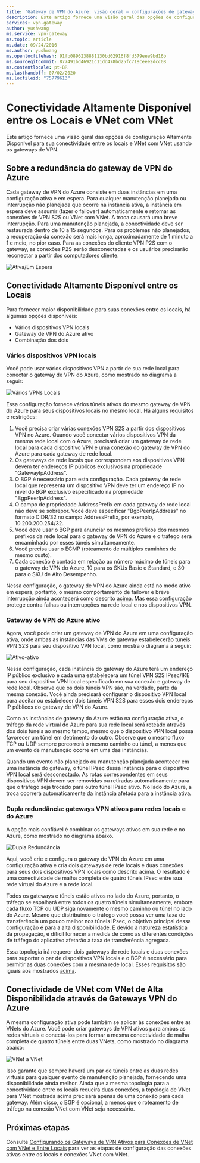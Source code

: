 ```yaml
---
title: 'Gateway de VPN do Azure: visão geral – configurações de gateway altamente disponíveis'
description: Este artigo fornece uma visão geral das opções de configuração de alta disponibilidade usando os Gateways de VPN do Azure.
services: vpn-gateway
author: yushwang
ms.service: vpn-gateway
ms.topic: article
ms.date: 09/24/2016
ms.author: yushwang
ms.openlocfilehash: 91fb0896238881130bd02916f8fd579eee9bd16b
ms.sourcegitcommit: 877491bd46921c11dd478bd25fc718ceee2dcc08
ms.contentlocale: pt-BR
ms.lasthandoff: 07/02/2020
ms.locfileid: "75779613"
---
```

# <a name="highly-available-cross-premises-and-vnet-to-vnet-connectivity"></a>Conectividade Altamente Disponível entre os Locais e VNet com VNet
Este artigo fornece uma visão geral das opções de configuração Altamente Disponível para sua conectividade entre os locais e VNet com VNet usando os gateways de VPN.

## <a name="about-azure-vpn-gateway-redundancy"></a><a name = "activestandby"></a>Sobre a redundância do gateway de VPN do Azure
Cada gateway de VPN do Azure consiste em duas instâncias em uma configuração ativa e em espera. Para qualquer manutenção planejada ou interrupção não planejada que ocorre na instância ativa, a instância em espera deve assumir (fazer o failover) automaticamente e retomar as conexões de VPN S2S ou VNet com VNet. A troca causará uma breve interrupção. Para uma manutenção planejada, a conectividade deve ser restaurada dentro de 10 a 15 segundos. Para os problemas não planejados, a recuperação da conexão será mais longa, aproximadamente de 1 minuto a 1 e meio, no pior caso. Para as conexões do cliente VPN P2S com o gateway, as conexões P2S serão desconectadas e os usuários precisarão reconectar a partir dos computadores cliente.

![Ativa/Em Espera](./media/vpn-gateway-highlyavailable/active-standby.png)

## <a name="highly-available-cross-premises-connectivity"></a>Conectividade Altamente Disponível entre os Locais
Para fornecer maior disponibilidade para suas conexões entre os locais, há algumas opções disponíveis:

* Vários dispositivos VPN locais
* Gateway de VPN do Azure ativo
* Combinação dos dois

### <a name="multiple-on-premises-vpn-devices"></a><a name = "activeactiveonprem"></a>Vários dispositivos VPN locais
Você pode usar vários dispositivos VPN a partir de sua rede local para conectar o gateway de VPN do Azure, como mostrado no diagrama a seguir:

![Vários VPNs Locais](./media/vpn-gateway-highlyavailable/multiple-onprem-vpns.png)

Essa configuração fornece vários túneis ativos do mesmo gateway de VPN do Azure para seus dispositivos locais no mesmo local. Há alguns requisitos e restrições:

1. Você precisa criar várias conexões VPN S2S a partir dos dispositivos VPN no Azure. Quando você conectar vários dispositivos VPN da mesma rede local com o Azure, precisará criar um gateway de rede local para cada dispositivo VPN e uma conexão do gateway de VPN do Azure para cada gateway de rede local.
2. Os gateways de rede locais que correspondem aos dispositivos VPN devem ter endereços IP públicos exclusivos na propriedade "GatewayIpAddress".
3. O BGP é necessário para esta configuração. Cada gateway de rede local que representa um dispositivo VPN deve ter um endereço IP no nível do BGP exclusivo especificado na propriedade "BgpPeerIpAddress".
4. O campo de propriedade AddressPrefix em cada gateway de rede local não deve se sobrepor. Você deve especificar "BgpPeerIpAddress" no formato CIDR/32 no campo AddressPrefix, por exemplo, 10.200.200.254/32.
5. Você deve usar o BGP para anunciar os mesmos prefixos dos mesmos prefixos da rede local para o gateway de VPN do Azure e o tráfego será encaminhado por esses túneis simultaneamente.
6. Você precisa usar o ECMP (roteamento de múltiplos caminhos de mesmo custo).
7. Cada conexão é contada em relação ao número máximo de túneis para o gateway de VPN do Azure, 10 para os SKUs Basic e Standard, e 30 para o SKU de Alto Desempenho. 

Nessa configuração, o gateway de VPN do Azure ainda está no modo ativo em espera, portanto, o mesmo comportamento de failover e breve interrupção ainda acontecerá como descrito [acima](#activestandby). Mas essa configuração protege contra falhas ou interrupções na rede local e nos dispositivos VPN.

### <a name="active-active-azure-vpn-gateway"></a>Gateway de VPN do Azure ativo
Agora, você pode criar um gateway de VPN do Azure em uma configuração ativa, onde ambas as instâncias das VMs de gateway estabelecerão túneis VPN S2S para seu dispositivo VPN local, como mostra o diagrama a seguir:

![Ativo-ativo](./media/vpn-gateway-highlyavailable/active-active.png)

Nessa configuração, cada instância do gateway do Azure terá um endereço IP público exclusivo e cada uma estabelecerá um túnel VPN S2S IPsec/IKE para seu dispositivo VPN local especificado em sua conexão e gateway de rede local. Observe que os dois túneis VPN são, na verdade, parte da mesma conexão. Você ainda precisará configurar o dispositivo VPN local para aceitar ou estabelecer dois túneis VPN S2S para esses dois endereços IP públicos do gateway de VPN do Azure.

Como as instâncias de gateway do Azure estão na configuração ativa, o tráfego da rede virtual do Azure para sua rede local será roteado através dos dois túneis ao mesmo tempo, mesmo que o dispositivo VPN local possa favorecer um túnel em detrimento do outro. Observe que o mesmo fluxo TCP ou UDP sempre percorrerá o mesmo caminho ou túnel, a menos que um evento de manutenção ocorre em uma das instâncias.

Quando um evento não planejado ou manutenção planejada acontecer em uma instância do gateway, o túnel IPsec dessa instância para o dispositivo VPN local será desconectado. As rotas correspondentes em seus dispositivos VPN devem ser removidas ou retiradas automaticamente para que o tráfego seja trocado para outro túnel IPsec ativo. No lado do Azure, a troca ocorrerá automaticamente da instância afetada para a instância ativa.

### <a name="dual-redundancy-active-active-vpn-gateways-for-both-azure-and-on-premises-networks"></a>Dupla redundância: gateways VPN ativos para redes locais e do Azure
A opção mais confiável é combinar os gateways ativos em sua rede e no Azure, como mostrado no diagrama abaixo.

![Dupla Redundância](./media/vpn-gateway-highlyavailable/dual-redundancy.png)

Aqui, você crie e configura o gateway de VPN do Azure em uma configuração ativa e cria dois gateways de rede locais e duas conexões para seus dois dispositivos VPN locais como descrito acima. O resultado é uma conectividade de malha completa de quatro túneis IPsec entre sua rede virtual do Azure e a rede local.

Todos os gateways e túneis estão ativos no lado do Azure, portanto, o tráfego se espalhará entre todos os quatro túneis simultaneamente, embora cada fluxo TCP ou UDP siga novamente o mesmo caminho ou túnel no lado do Azure. Mesmo que distribuindo o tráfego você possa ver uma taxa de transferência um pouco melhor nos túneis IPsec, o objetivo principal dessa configuração é para a alta disponibilidade. E devido à natureza estatística da propagação, é difícil fornecer a medida de como as diferentes condições de tráfego do aplicativo afetarão a taxa de transferência agregada.

Essa topologia irá requerer dois gateways de rede locais e duas conexões para suportar o par de dispositivos VPN locais e o BGP é necessário para permitir as duas conexões com a mesma rede local. Esses requisitos são iguais aos mostrados [acima](#activeactiveonprem). 

## <a name="highly-available-vnet-to-vnet-connectivity-through-azure-vpn-gateways"></a>Conectividade de VNet com VNet de Alta Disponibilidade através de Gateways VPN do Azure
A mesma configuração ativa pode também se aplicar às conexões entre as VNets do Azure. Você pode criar gateways de VPN ativos para ambas as redes virtuais e conectá-los para formar a mesma conectividade de malha completa de quatro túneis entre duas VNets, como mostrado no diagrama abaixo:

![VNet a VNet](./media/vpn-gateway-highlyavailable/vnet-to-vnet.png)

Isso garante que sempre haverá um par de túneis entre as duas redes virtuais para qualquer evento de manutenção planejada, fornecendo uma disponibilidade ainda melhor. Ainda que a mesma topologia para a conectividade entre os locais requeira duas conexões, a topologia de VNet para VNet mostrada acima precisará apenas de uma conexão para cada gateway. Além disso, o BGP é opcional, a menos que o roteamento de tráfego na conexão VNet com VNet seja necessário.

## <a name="next-steps"></a>Próximas etapas
Consulte [Configurando os Gateways de VPN Ativos para Conexões de VNet com VNet e Entre Locais](vpn-gateway-activeactive-rm-powershell.md) para ver as etapas de configuração das conexões ativas entre os locais e conexões VNet com VNet.

